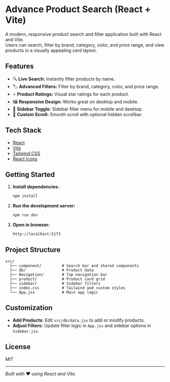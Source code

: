 # Advance Product Search (React + Vite)

A modern, responsive product search and filter application built with React and Vite.  
Users can search, filter by brand, category, color, and price range, and view products in a visually appealing card layout.

## Features

- 🔍 **Live Search:** Instantly filter products by name.
- 🏷️ **Advanced Filters:** Filter by brand, category, color, and price range.
- ⭐ **Product Ratings:** Visual star ratings for each product.
- 🖼️ **Responsive Design:** Works great on desktop and mobile.
- 🧭 **Sidebar Toggle:** Sidebar filter menu for mobile and desktop.
- 🎨 **Custom Scroll:** Smooth scroll with optional hidden scrollbar.

## Tech Stack

- [React](https://react.dev/)
- [Vite](https://vitejs.dev/)
- [Tailwind CSS](https://tailwindcss.com/)
- [React Icons](https://react-icons.github.io/react-icons/)

## Getting Started

1. **Install dependencies:**
   ```bash
   npm install
   ```

2. **Run the development server:**
   ```bash
   npm run dev
   ```

3. **Open in browser:**
   ```
   http://localhost:5173
   ```

## Project Structure

```
src/
  ├── component/         # Search bar and shared components
  ├── db/                # Product data
  ├── Navigation/        # Top navigation bar
  ├── product/           # Product card grid
  ├── sidebar/           # Sidebar filters
  ├── index.css          # Tailwind and custom styles
  └── App.jsx            # Main app logic
```

## Customization

- **Add Products:** Edit `src/db/data.jsx` to add or modify products.
- **Adjust Filters:** Update filter logic in `App.jsx` and sidebar options in `Sidebar.jsx`.

## License

MIT

---

*Built with ❤️ using React and Vite.*
